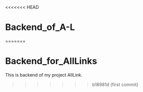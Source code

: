 <<<<<<< HEAD
# Backend_of_A-L
=======
# Backend_for_AllLinks
This is backend of my project AllLink.
>>>>>>> b18981d (first commit)
